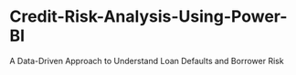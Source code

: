 # Credit-Risk-Analysis-Using-Power-BI
A Data-Driven Approach to Understand Loan Defaults and Borrower Risk
